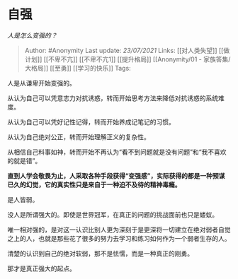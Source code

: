 # 自强
*人是怎么变强的？*

> Author: #Anonymity
Last update: *23/07/2021* 
Links: [[对人类失望]] [[做计划]] [[不卑不亢]] [[不卑不亢1]] [[提升格局]]  [[Anonymity/01 - 家族答集/大格局]] [[至勇]] [[学习的快乐]] 
Tags:   


人是从谦卑开始变强的。

从认为自己可以凭意志力对抗诱惑，转而开始思考方法来降低对抗诱惑的系统难度。

从认为自己可以凭好记性记得，转而开始养成记笔记的习惯。

从认为自己绝对公正，转而开始理解正义的复杂性。

从相信自己料事如神，转而开始不再认为“看不到问题就是没有问题”和“我不喜欢的就是错”。

**直到人学会敬畏为止，人采取各种手段获得“变强感”，实际获得的都是一种预谋已久的幻觉，它的真实性只是来自于一种迫不及待的精神毒瘾。**

是人皆弱。

没人是所谓强大的。即使是世界冠军，在真正的问题的挑战面前也只是蝼蚁。

唯一相对强的，是对这一认识比别人更为深刻于是更深将一切建立在绝对弱者自觉之上的人，也就是那些花了很多的努力去学习和练习如何作为一个弱者生存的人。

清楚的认识到自己的绝对软弱，那不是怯懦，而是一种真正的刚勇。

那才是真正强大的起点。



